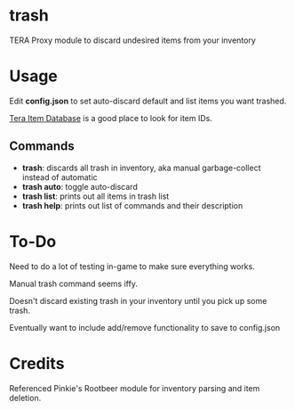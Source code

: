 # trash
TERA Proxy module to discard undesired items from your inventory

# Usage
Edit **config.json** to set auto-discard default and list items you want trashed.

[Tera Item Database](http://teradatabase.net/us/search/) is a good place to look for item IDs.

## Commands
* **trash**: discards all trash in inventory, aka manual garbage-collect instead of automatic 
* **trash auto**: toggle auto-discard 
* **trash list**: prints out all items in trash list
* **trash help**: prints out list of commands and their description

# To-Do
Need to do a lot of testing in-game to make sure everything works.

Manual trash command seems iffy. 

Doesn't discard existing trash in your inventory until you pick up some trash.

Eventually want to include add/remove functionality to save to config.json

# Credits
Referenced Pinkie's Rootbeer module for inventory parsing and item deletion. 
